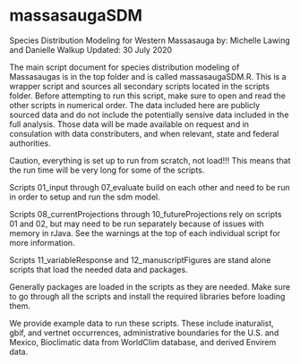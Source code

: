# massasaugaSDM

Species Distribution Modeling for Western Massasauga
by: Michelle Lawing and Danielle Walkup
Updated: 30 July 2020

The main script document for species distribution modeling of Massasaugas is in the top folder and is called massasaugaSDM.R. This is a wrapper script and sources all secondary scripts located in the scripts folder. Before attempting to run this script, make sure to open and read the other scripts in numerical order. The data included here are publicly sourced data and do not include the potentially sensive data included in the full analysis. Those data will be made available on request and in consulation with data constributers, and when relevant, state and federal authorities.

Caution, everything is set up to run from scratch, not load!!!
This means that the run time will be very long for some of the scripts.

Scripts 01_input through 07_evaluate build on each other and need to be run in order to setup and run the sdm model.

Scripts 08_currentProjections through 10_futureProjections rely on scripts 01 and 02, but may need to be run separately because of issues with memory in rJava. See the warnings at the top of each individual script for more information.

Scripts 11_variableResponse and 12_manuscriptFigures are stand alone scripts that load the needed data and packages.

Generally packages are loaded in the scripts as they are needed. Make sure to go through all the scripts and install the required libraries before loading them.

We provide example data to run these scripts. These include inaturalist, gbif, and vertnet occurrences, administrative boundaries for the U.S. and Mexico, Bioclimatic data from WorldClim database, and derived Envirem data.
